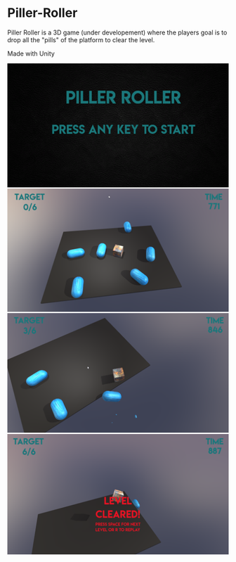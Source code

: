 # Piller-Roller
Piller Roller is a 3D game (under developement) where the players goal is to drop all the "pills" of the platform to clear the level.

Made with Unity

![](Piller%20Roller/images/piller_roller4.png)
![](Piller%20Roller/images/piller_roller1.png)
![](Piller%20Roller/images/piller_roller2.png)
![](Piller%20Roller/images/piller_roller3.png)
